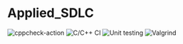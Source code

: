# Applied_SDLC
![cppcheck-action](https://github.com/99002607/Applied_SDLC/workflows/cppcheck-action/badge.svg)
![C/C++ CI](https://github.com/99002607/Applied_SDLC/workflows/C/C++%20CI/badge.svg)
![Unit testing](https://github.com/99002607/Applied_SDLC/workflows/Unit%20testing/badge.svg)
![Valgrind](https://github.com/99002607/Applied_SDLC/workflows/Valgrind/badge.svg)
